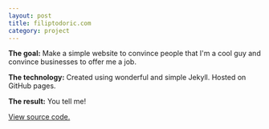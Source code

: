 ```yaml
---
layout: post
title: filiptodoric.com
category: project
---
```


**The goal:**
Make a simple website to convince people that I'm a cool guy and convince businesses
to offer me a job.

**The technology:**
Created using wonderful and simple Jekyll. Hosted on GitHub pages.

**The result:**
You tell me!

[View source code.](https://github.com/filiptodoric/filiptodoric.github.com)
